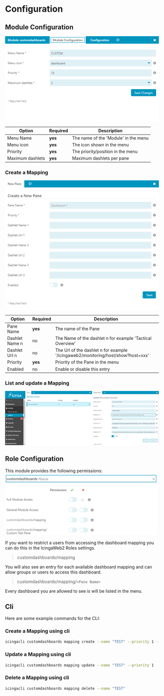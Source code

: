 # Configuration <a id="module-customdashboards-configuration"></a>

## Module Configuration  <a id="module-customdashboards-configuration"></a>
![mapping](img/module-configuration.png)

| Option                | Required | Description                              |
| --------------------- | -------- | -----------------------------------      |
| Menu Name    | **yes**  | The name of the 'Module' in the menu|
| Menu icon  | **yes**  | The icon shown in the menu|
| Priority             | **yes**  | The priority/position in the menu |
| Maximum dashlets | **yes**  | Maximum dashlets per pane  |

### Create a Mapping  <a id="module-customdashboards-configuration-mapping-create"></a>
![mapping](img/create.png)


| Option                | Required | Description                              |
| --------------------- | -------- | -----------------------------------      |
| Pane Name    | **yes**  | The name of the Pane| 
| Dashlet Name n   | no  | The Name of the dashlet n for example 'Tactical Overview'|
| Dashlet Url n   | no  | The Url of the dashlet n for example '/icingaweb2/monitoring/host/show?host=xxx'|
| Priority             | **yes**  | Priority of the Pane in the menu |
| Enabled               | no       | Enable or disable this entry                    |

### List and update a Mapping  <a id="module-customdashboards-configuration-mapping-list"></a>
![mapping](img/update.png)


## Role Configuration  <a id="module-customdashboards-configuration-role"></a>
This module provides the following permissions:
![roles](img/roles.png)

If you want to restrict a users from accessing the dashboard mapping you can do this in the IcingaWeb2 Roles settings.
> customdashboards/mapping

You will also see an entry for each available dashboard mapping and can allow groups or users to access this dashboard.
> customdashboards/mapping/`<Pane Name>`

Every dashboard you are allowed to see is will be listed in the menu.
## Cli <a id="module-customdashboards-mapping-cli"></a>

Here are some example commands for the CLI:

### Create a Mapping using cli  <a id="module-customdashboards-mapping-cli-create"></a>
```sh
icingacli customdashboards mapping create --name "TEST" --priority 1 --dashletname1 "Priority" --dashleturl1 "/icingaweb2/cube/hosts?dimensions=host%2Cpriority" --dashletname2 "Linux Hosts and Services-Overview" --dashleturl2 "/icingaweb2/monitoring/list/hostgroups?hostgroup=LINUX" --enabled 1
```
### Update a Mapping using cli  <a id="module-customdashboards-mapping-cli-update"></a>
```sh
icingacli customdashboards mapping update --name "TEST" --priority 1
```
### Delete a Mapping using cli  <a id="module-customdashboards-mapping-cli-delete"></a>
```sh
icingacli customdashboards mapping delete --name "TEST"
```
